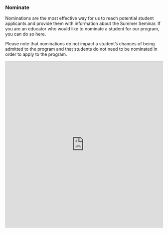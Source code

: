 ### Nominate

Nominations are the most effective way for us to reach potential student applicants and provide them with information about the Summer Seminar. If you are an educator who would like to nominate a student for our program, you can do so here.

Please note that nominations do not impact a student’s chances of being admitted to the program and that students do not need to be nominated in order to apply to the program.

<iframe class="airtable-embed" src="https://airtable.com/embed/shrKNMJkcGwk0mcVV?backgroundColor=purple" frameborder="0" onmousewheel="" width="100%" height="533" style="background: transparent; border: 1px solid #ccc;"></iframe>
